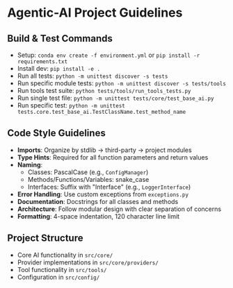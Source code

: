 # Agentic-AI Project Guidelines

## Build & Test Commands
- Setup: `conda env create -f environment.yml` or `pip install -r requirements.txt`
- Install dev: `pip install -e .`
- Run all tests: `python -m unittest discover -s tests`
- Run specific module tests: `python -m unittest discover -s tests/tools`
- Run tools test suite: `python tests/tools/run_tools_tests.py`
- Run single test file: `python -m unittest tests/core/test_base_ai.py`
- Run specific test: `python -m unittest tests.core.test_base_ai.TestClassName.test_method_name`

## Code Style Guidelines
- **Imports**: Organize by stdlib → third-party → project modules
- **Type Hints**: Required for all function parameters and return values
- **Naming**:
  - Classes: PascalCase (e.g., `ConfigManager`)
  - Methods/Functions/Variables: snake_case
  - Interfaces: Suffix with "Interface" (e.g., `LoggerInterface`)
- **Error Handling**: Use custom exceptions from `exceptions.py`
- **Documentation**: Docstrings for all classes and methods
- **Architecture**: Follow modular design with clear separation of concerns
- **Formatting**: 4-space indentation, 120 character line limit

## Project Structure
- Core AI functionality in `src/core/`
- Provider implementations in `src/core/providers/`
- Tool functionality in `src/tools/`
- Configuration in `src/config/`